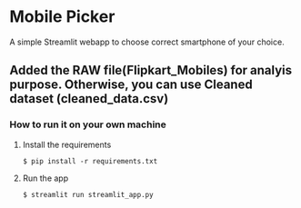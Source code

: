 # Mobile Picker

A simple Streamlit webapp to choose correct smartphone of your choice.

## Added the RAW file(Flipkart_Mobiles) for analyis purpose. Otherwise, you can use Cleaned dataset (cleaned_data.csv) 

### How to run it on your own machine

1. Install the requirements

   ```
   $ pip install -r requirements.txt
   ```

2. Run the app

   ```
   $ streamlit run streamlit_app.py
   ```
